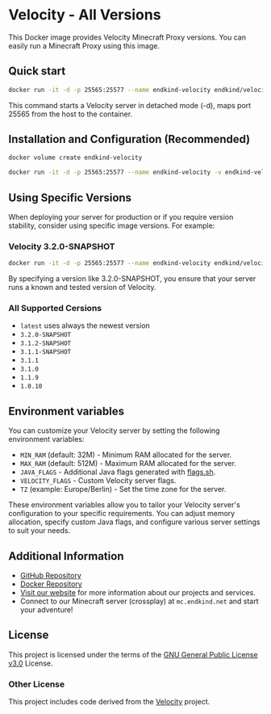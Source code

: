 # Velocity - All Versions

This Docker image provides Velocity Minecraft Proxy versions. You can easily run a Minecraft Proxy using this image.

## Quick start

```bash
docker run -it -d -p 25565:25577 --name endkind-velocity endkind/velocity:latest
```

This command starts a Velocity server in detached mode (-d), maps port 25565 from the host to the container.

## Installation and Configuration (Recommended)

```bash
docker volume create endkind-velocity

docker run -it -d -p 25565:25577 --name endkind-velocity -v endkind-velocity:/velocity --restart=always endkind/velocity:latest
```

## Using Specific Versions

When deploying your server for production or if you require version stability, consider using specific image versions. For example:

### Velocity 3.2.0-SNAPSHOT

```bash
docker run -it -d -p 25565:25577 --name endkind-velocity endkind/velocity:3.2.0-SNAPSHOT
```

By specifying a version like 3.2.0-SNAPSHOT, you ensure that your server runs a known and tested version of Velocity.

### All Supported Cersions

- `latest` uses always the newest version
- `3.2.0-SNAPSHOT`
- `3.1.2-SNAPSHOT`
- `3.1.1-SNAPSHOT`
- `3.1.1`
- `3.1.0`
- `1.1.9`
- `1.0.10`

## Environment variables

You can customize your Velocity server by setting the following environment variables:

- `MIN_RAM` (default: 32M) - Minimum RAM allocated for the server.
- `MAX_RAM` (default: 512M) - Maximum RAM allocated for the server.
- `JAVA_FLAGS` - Additional Java flags generated with [flags.sh](https://flags.sh/).
- `VELOCITY_FLAGS` - Custom Velocity server flags.
- `TZ` (example: Europe/Berlin) - Set the time zone for the server.

These environment variables allow you to tailor your Velocity server's configuration to your specific requirements. You can adjust memory allocation, specify custom Java flags, and configure various server settings to suit your needs.

## Additional Information

- [GitHub Repository](https://github.com/Endkind/velocity)
- [Docker Repository](https://hub.docker.com/r/endkind/velocity)
- [Visit our website](https://www.endkind.net) for more information about our projects and services.
- Connect to our Minecraft server (crossplay) at `mc.endkind.net` and start your adventure!

## License

This project is licensed under the terms of the [GNU General Public License v3.0](https://choosealicense.com/licenses/gpl-3.0/) License.

### Other License

This project includes code derived from the [Velocity](https://github.com/PaperMC/Velocity) project.
